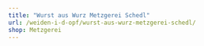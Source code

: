 ```yaml
---
title: "Wurst aus Wurz Metzgerei Schedl"
url: /weiden-i-d-opf/wurst-aus-wurz-metzgerei-schedl/
shop: Metzgerei
---
```

